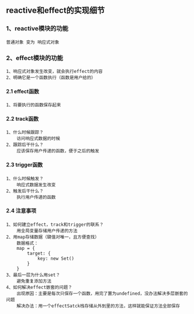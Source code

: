 ## reactive和effect的实现细节

### 1、reactive模块的功能

```
普通对象 变为 响应式对象
```

### 2、effect模块的功能

```
1、响应式对象发生改变，就会执行effect的内容
2、明确它是一个函数执行（函数是用户给的）
```

#### 2.1 effect函数

```
1、将要执行的函数保存起来
```

#### 2.2 track函数

```
1、什么时候跟踪？
	访问响应式数据的时候
2、跟踪后干什么？
	应该保存用户传递的函数，便于之后的触发
```

#### 2.3 trigger函数

```
1、什么时候触发？
	响应式数据发生改变
2、触发后干什么？
	执行用户传递的函数
```

#### 2.4 注意事项

```
1、如何建立effect，track和trigger的联系？
	用全局变量存储用户传递的方法
2、用map存储数据（键值对唯一，且方便查找）
	数据格式：
	map = {
		target: {
			key: new Set()
		}
	}
3、最后一层为什么用set？
	避免重复添加方法
4、如何解决effect嵌套的问题？
	出现原因：主要是每次只保存一个函数，用完了置为undefined，没办法解决多层嵌套的问题
	解决办法：用一个effectSatck栈存储从外到里的方法，这样就能保证方法全部保存
```

